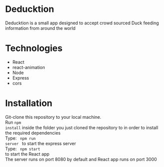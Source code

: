 # Deducktion

Deducktion is a small app designed to accept crowd sourced Duck feeding information from around the world

# Technologies
- React
- react-animation
- Node
- Express
- cors

# Installation
Git-clone this repository to your local machine. 
<br />
Run <code>npm install</code> inside the folder you just cloned the repository to in order to install the required dependencies
<br />
Type: <code> npm run server </code> to start the express server
<br />
Type: <code> npm start </code> to start the React app
<br /> The server runs on port 8080 by default and React app runs on port 3000 